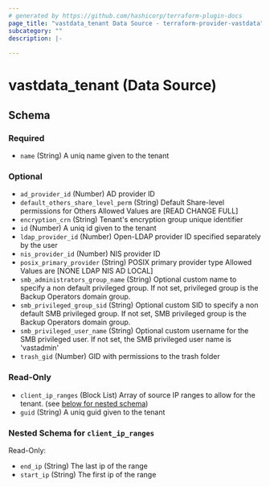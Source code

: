 ```yaml
---
# generated by https://github.com/hashicorp/terraform-plugin-docs
page_title: "vastdata_tenant Data Source - terraform-provider-vastdata"
subcategory: ""
description: |-
  
---
```


# vastdata_tenant (Data Source)





<!-- schema generated by tfplugindocs -->
## Schema

### Required

- `name` (String) A uniq name given to the tenant

### Optional

- `ad_provider_id` (Number) AD provider ID
- `default_others_share_level_perm` (String) Default Share-level permissions for Others Allowed Values are [READ CHANGE FULL]
- `encryption_crn` (String) Tenant's encryption group unique identifier
- `id` (Number) A uniq id given to the tenant
- `ldap_provider_id` (Number) Open-LDAP provider ID specified separately by the user
- `nis_provider_id` (Number) NIS provider ID
- `posix_primary_provider` (String) POSIX primary provider type Allowed Values are [NONE LDAP NIS AD LOCAL]
- `smb_administrators_group_name` (String) Optional custom name to specify a non default privileged group. If not set, privileged group is the Backup Operators domain group.
- `smb_privileged_group_sid` (String) Optional custom SID to specify a non default SMB privileged group. If not set, SMB privileged group is the Backup Operators domain group.
- `smb_privileged_user_name` (String) Optional custom username for the SMB privileged user. If not set, the SMB privileged user name is 'vastadmin'
- `trash_gid` (Number) GID with permissions to the trash folder

### Read-Only

- `client_ip_ranges` (Block List) Array of source IP ranges to allow for the tenant. (see [below for nested schema](#nestedblock--client_ip_ranges))
- `guid` (String) A uniq guid given to the tenant

<a id="nestedblock--client_ip_ranges"></a>
### Nested Schema for `client_ip_ranges`

Read-Only:

- `end_ip` (String) The last ip of the range
- `start_ip` (String) The first ip of the range
